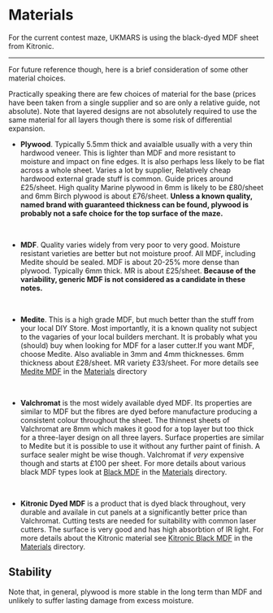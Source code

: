 # Materials

For the current contest maze, UKMARS is using the black-dyed MDF sheet from Kitronic. 

---

For future reference though, here is a brief consideration of some other material choices.

Practically speaking there are few choices of material for the base (prices have been taken from a single supplier and so are only a relative guide, not absolute). Note that layered designs are not absolutely required to use the same material for all layers though there is some risk of differential expansion.

- **Plywood**. Typically 5.5mm thick and avaialble usually with a very thin hardwood veneer. This is lighter than MDF and more resistant to moisture and impact on fine edges. It is also perhaps less likely to be flat across a whole sheet. Varies a lot by supplier, Relatively cheap hardwood external grade stuff is common. Guide prices around £25/sheet. High quality Marine plywood in 6mm is likely to be £80/sheet and 6mm Birch plywood is about £76/sheet. **Unless a known quality, named brand with guaranteed thickness can be found, plywood is probably not a safe choice for the top surface of the maze.**
<br>

- **MDF**. Quality varies widely from very poor to very good. Moisture resistant varieties are better but not moisture proof. All MDF, including Medite should be sealed. MDF is about 20-25% more dense than plywood. Typically 6mm thick. MR is about £25/sheet. **Because of the variability, generic MDF is not considered as a candidate in these notes.**
<br>  

- **Medite**. This is a high grade MDF, but much better than the stuff from your local DIY Store. Most importantly, it is a known quality not subject to the vagaries of your local builders merchant. It is probably what you (should) buy when looking for MDF for a laser cutter.If you want MDF, choose Medite. Also avaliable in 3mm and 4mm thicknesses. 6mm thickness about £28/sheet. MR variety £33/sheet.
For more details see [Medite MDF](./materials/053-Medite-MDF.md) in the [Materials](./materials/) directory
<br>  

- **Valchromat** is the most widely available dyed MDF. Its properties are similar to MDF but the fibres are dyed before manufacture producing a consistent colour throughout the sheet. The thinnest sheets of Valchromat are 8mm which makes it good for a top layer but too thick for a three-layer design on all three layers. Surface properties are similar to Medite but it is possible to use it without any further paint of finish. A surface sealer might be wise though. Valchromat if _very_ expensive though and starts at £100 per sheet. 
For more details about various black MDF types look at [Black MDF](./materials/057-Black-MDF.md) in the [Materials](./materials/) directory.
<br>  

- **Kitronic Dyed MDF** is a product that is dyed black throughout, very durable and availale in cut panels at a significantly better price than Valchromat. Cutting tests are needed for suitability with common laser cutters. The surface is very good and has high absorbtion of IR light.
For more details about the Kitronic material see [Kitronic Black MDF](./materials/058-Kitronic-Black-MDF.md) in the [Materials](./materials/) directory.

## Stability
Note that, in general, plywood is more stable in the long term than MDF and unlikely to suffer lasting damage from excess moisture. 